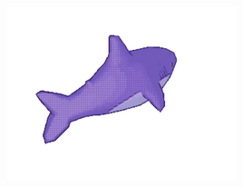 <p align="center">
    <img src="./shark.gif" class="center-image" width="80%" alt="shark">
</p>
<!-- this is not my image, credit to https://www.youtube.com/watch?v=nRxhBM9b0yE&t=3866s --> 

